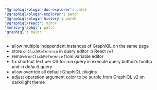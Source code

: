 ```yaml
---
'@graphiql/plugin-doc-explorer': patch
'@graphiql/plugin-explorer': patch
'@graphiql/plugin-history': patch
'@graphiql/react': minor
'monaco-graphql': patch
'graphiql': major
---
```


- allow multiple independent instances of GraphiQL on the same page
- store `onClickReference` in query editor in React `ref`
- remove `onClickReference` from variable editor
- fix shortcut text per OS for run query in execute query button's tooltip and in default query
- allow override all default GraphiQL plugins
- adjust operation argument color to be purple from GraphiQL v2 on dark/light theme
